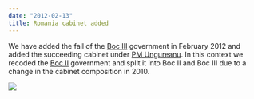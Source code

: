 ```yaml
---
date: "2012-02-13"
title: Romania cabinet added
---
```


We have added the fall of the [Boc III]( http://dev.parlgov.org/data/rou/cabinet-party/2010-05-19/) government in February 2012 and added the succeeding cabinet under [PM Ungureanu]( http://dev.parlgov.org/data/rou/cabinet-party/2012-02-09/). In this context we recoded the [Boc II]( http://dev.parlgov.org/data/rou/cabinet-party/2009-12-23/) government and split it into Boc II and Boc III due to a change in the cabinet composition in 2010.

![](/images/parliament-european-union.jpg)

